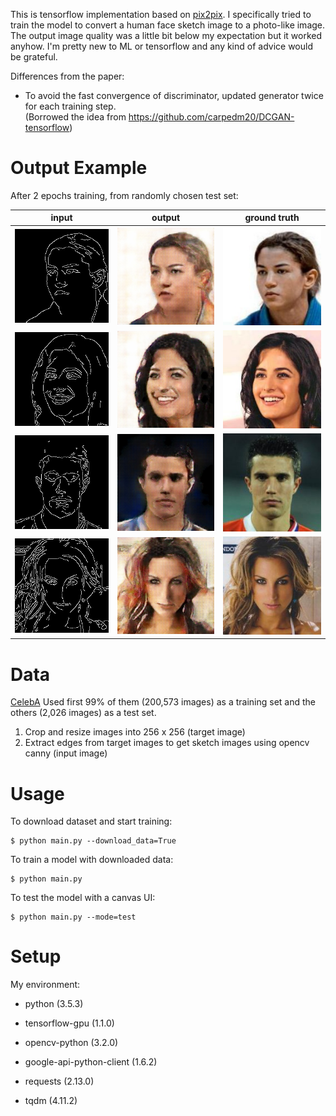  This is tensorflow implementation based on [pix2pix](https://phillipi.github.io/pix2pix/). I specifically tried to train the model to convert a human face sketch image to a photo-like image. The output image quality was a little bit below my expectation but it worked anyhow. I'm pretty new to ML or tensorflow and any kind of advice would be grateful.

Differences from the paper:
- To avoid the fast convergence of discriminator, updated generator twice for each training step. <br/>(Borrowed the idea from https://github.com/carpedm20/DCGAN-tensorflow)

# Output Example
After 2 epochs training, from randomly chosen test set:

| input | output | ground truth |
| :---: | :---: | :---: |
| <img src="examples/input_1.jpg" width="256px"/> | <img src="examples/output_1.jpg" width="256px"/> | <img src="examples/truth_1.jpg" width="256px"/> |
| <img src="examples/input_2.jpg" width="256px"/> | <img src="examples/output_2.jpg" width="256px"/> | <img src="examples/truth_2.jpg" width="256px"/> |
| <img src="examples/input_3.jpg" width="256px"/> | <img src="examples/output_3.jpg" width="256px"/> | <img src="examples/truth_3.jpg" width="256px"/> |
| <img src="examples/input_4.jpg" width="256px"/> | <img src="examples/output_4.jpg" width="256px"/> | <img src="examples/truth_4.jpg" width="256px"/> |


# Data
[CelebA](http://mmlab.ie.cuhk.edu.hk/projects/CelebA.html)
Used first 99% of them (200,573 images) as a training set and the others (2,026 images) as a test set.

1. Crop and resize images into 256 x 256 (target image)
2. Extract edges from target images to get sketch images using opencv canny (input image)

# Usage
To download dataset and start training:
    
    $ python main.py --download_data=True
    
To train a model with downloaded data:

    $ python main.py
    
To test the model with a canvas UI:

    $ python main.py --mode=test

# Setup
My environment:
- python (3.5.3)
- tensorflow-gpu (1.1.0)
- opencv-python (3.2.0)

- google-api-python-client (1.6.2)
- requests (2.13.0)
- tqdm (4.11.2)

